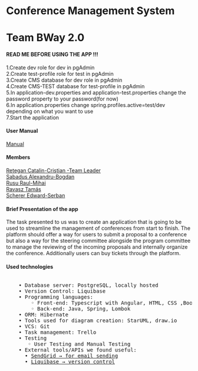 # Conference Management System

# Team BWay 2.0

#### READ ME BEFORE USING THE APP !!!

1.Create dev role for dev in pgAdmin  
2.Create test-profile role for test in pgAdmin  
3.Create CMS database for dev role in pgAdmin  
4.Create CMS-TEST database for test-profile in pgAdmin  
5.In application-dev.properties and application-test.properties change the password property to your password(for now)  
6.In application.properties change spring.profiles.active=test/dev depending on what you want to use  
7.Start the application  

#### User Manual  

[Manual](./Documentation/UserManual.pdf)

#### Members  
[Retegan Catalin-Cristian -Team Leader](https://github.com/ReteganCatalin)   
[Sabadus Alexandru-Bogdan](https://github.com/SabaAlex)  
[Rusu Raul-Mihai](https://github.com/RaulRusu)  
[Ravasz Tamás](https://github.com/RavaszTamas)  
[Scherer Edward-Serban](https://github.com/TheStrangeProgrammer)  

#### Brief Presentation of the app

   The task presented to us was to create an application that is going to be used to streamline the management of conferences from start to finish. The platform should offer a way for users to submit a proposal to a conference but also a way for the steering committee alongside the program committee to manage the reviewing of the incoming proposals and internally organize the conference. Additionally users can buy tickets through the platform.

#### Used technologies

   <pre> 
    • Database server: PostgreSQL, locally hosted  
    • Version Control: Liquibase  
    • Programming languages:   
        ◦ Front-end: Typescript with Angular, HTML, CSS ,Bootstrap  
        ◦ Back-end: Java, Spring, Lombok  
    • ORM: Hibernate   
    • Tools used for diagram creation: StarUML, draw.io   
    • VCS: Git  
    • Task management: Trello   
    • Testing   
       ◦ User Testing and Manual Testing  
    • External tools/APIs we found useful:   
      • <a href="https://sendgrid.com">SendGrid → for email sending</a>
      • <a href="https://www.liquibase.org">Liquibase → version control</a>
     </pre> 
      
    
